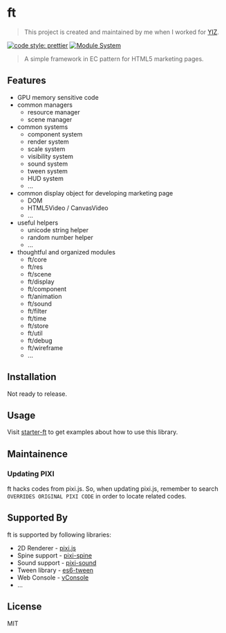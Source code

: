 # ft

> This project is created and maintained by me when I worked for [YIZ](https://yiz.design/).

[![code style: prettier](https://img.shields.io/badge/code_style-prettier-ff69b4.svg)](https://github.com/prettier/prettier)
[![Module System](https://img.shields.io/badge/module%20system-ES%20Module-brightgreen.svg)](#)

> A simple framework in EC pattern for HTML5 marketing pages.

## Features

- GPU memory sensitive code
- common managers
  - resource manager
  - scene manager
- common systems
  - component system
  - render system
  - scale system
  - visibility system
  - sound system
  - tween system
  - HUD system
  - ...
- common display object for developing marketing page
  - DOM
  - HTML5Video / CanvasVideo
  - ...
- useful helpers
  - unicode string helper
  - random number helper
  - ...
- thoughtful and organized modules
  - ft/core
  - ft/res
  - ft/scene
  - ft/display
  - ft/component
  - ft/animation
  - ft/sound
  - ft/filter
  - ft/time
  - ft/store
  - ft/util
  - ft/debug
  - ft/wireframe
  - ...

## Installation

Not ready to release.

## Usage

Visit [starter-ft](https://github.com/yiiz/starter-ft) to get examples about how to use this library.

## Maintainence

### Updating PIXI

ft hacks codes from pixi.js. So, when updating pixi.js, remember to search `OVERRIDES ORIGINAL PIXI CODE` in order to locate related codes.

## Supported By

ft is supported by following libraries:

- 2D Renderer - [pixi.js](https://github.com/pixijs/pixi.js)
- Spine support - [pixi-spine](https://github.com/pixijs/pixi-spine)
- Sound support - [pixi-sound](https://github.com/pixijs/pixi-sound)
- Tween library - [es6-tween](https://github.com/tweenjs/es6-tween)
- Web Console - [vConsole](https://github.com/Tencent/vConsole)
- ...

## License

MIT
